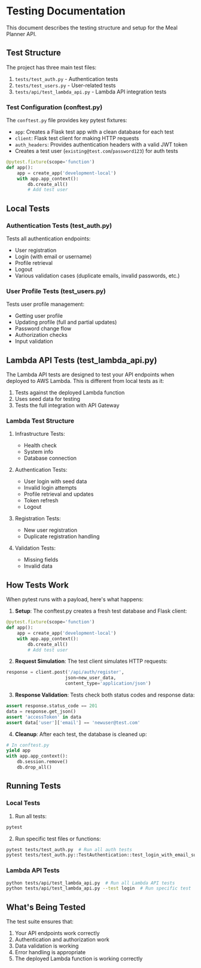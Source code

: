 # Testing Documentation

This document describes the testing structure and setup for the Meal Planner API.

## Test Structure

The project has three main test files:
1. `tests/test_auth.py` - Authentication tests
2. `tests/test_users.py` - User-related tests
3. `tests/api/test_lambda_api.py` - Lambda API integration tests

### Test Configuration (conftest.py)

The `conftest.py` file provides key pytest fixtures:
- `app`: Creates a Flask test app with a clean database for each test
- `client`: Flask test client for making HTTP requests
- `auth_headers`: Provides authentication headers with a valid JWT token
- Creates a test user (`existing@test.com`/`password123`) for auth tests

```python
@pytest.fixture(scope='function')
def app():
    app = create_app('development-local')
    with app.app_context():
        db.create_all()
        # Add test user
```

## Local Tests

### Authentication Tests (test_auth.py)
Tests all authentication endpoints:
- User registration
- Login (with email or username)
- Profile retrieval
- Logout
- Various validation cases (duplicate emails, invalid passwords, etc.)

### User Profile Tests (test_users.py)
Tests user profile management:
- Getting user profile
- Updating profile (full and partial updates)
- Password change flow
- Authorization checks
- Input validation

## Lambda API Tests (test_lambda_api.py)

The Lambda API tests are designed to test your API endpoints when deployed to AWS Lambda. This is different from local tests as it:
1. Tests against the deployed Lambda function
2. Uses seed data for testing
3. Tests the full integration with API Gateway

### Lambda Test Structure

1. Infrastructure Tests:
   - Health check
   - System info
   - Database connection

2. Authentication Tests:
   - User login with seed data
   - Invalid login attempts
   - Profile retrieval and updates
   - Token refresh
   - Logout

3. Registration Tests:
   - New user registration
   - Duplicate registration handling

4. Validation Tests:
   - Missing fields
   - Invalid data

## How Tests Work

When pytest runs with a payload, here's what happens:

1. **Setup**: The conftest.py creates a fresh test database and Flask client:
```python
@pytest.fixture(scope='function')
def app():
    app = create_app('development-local')
    with app.app_context():
        db.create_all()
        # Add test user
```

2. **Request Simulation**: The test client simulates HTTP requests:
```python
response = client.post('/api/auth/register', 
                      json=new_user_data,
                      content_type='application/json')
```

3. **Response Validation**: Tests check both status codes and response data:
```python
assert response.status_code == 201
data = response.get_json()
assert 'accessToken' in data
assert data['user']['email'] == 'newuser@test.com'
```

4. **Cleanup**: After each test, the database is cleaned up:
```python
# In conftest.py
yield app
with app.app_context():
    db.session.remove()
    db.drop_all()
```

## Running Tests

### Local Tests

1. Run all tests:
```bash
pytest
```

2. Run specific test files or functions:
```bash
pytest tests/test_auth.py  # Run all auth tests
pytest tests/test_auth.py::TestAuthentication::test_login_with_email_success  # Run specific test
```

### Lambda API Tests

```bash
python tests/api/test_lambda_api.py  # Run all Lambda API tests
python tests/api/test_lambda_api.py --test login  # Run specific test
```

## What's Being Tested

The test suite ensures that:
1. Your API endpoints work correctly
2. Authentication and authorization work
3. Data validation is working
4. Error handling is appropriate
5. The deployed Lambda function is working correctly
